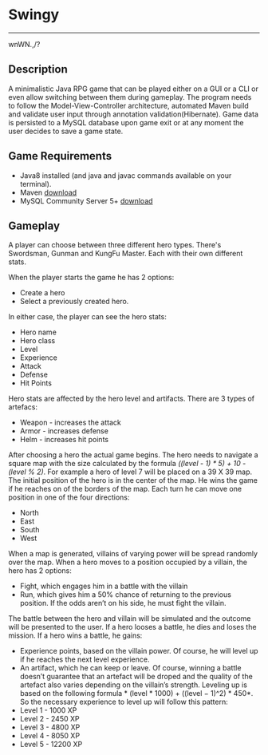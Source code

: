 # Swingy
---
wnWN.,/?

## Description

A minimalistic Java RPG game that can be played either on a GUI or a CLI or even allow switching between them during gameplay. The program needs to follow the Model-View-Controller architecture, automated Maven build and validate user input through annotation validation(Hibernate). Game data is persisted to a MySQL database upon game exit or at any moment the user decides to save a game state.

## Game Requirements

* Java8 installed (and java and javac commands available on your terminal).
* Maven [download](https://maven.apache.org/download.cgi)
* MySQL Community Server 5+ [download](https://dev.mysql.com/downloads/mysql/)

## Gameplay

A player can choose between three different hero types. There's Swordsman, Gunman and KungFu Master. Each with their own different stats.

When the player starts the game he has 2 options:
 * Create a hero
 * Select a previously created hero.
 
In either case, the player can see the hero stats:
 * Hero name
 * Hero class
 * Level
 * Experience
 * Attack
 * Defense
 * Hit Points

Hero stats are affected by the hero level and artifacts. There are 3 types of artefacs:
 * Weapon - increases the attack
 * Armor - increases defense
 * Helm - increases hit points

After choosing a hero the actual game begins. The hero needs to navigate a square map with the size calculated by the formula  *((level - 1) * 5) + 10 - (level % 2)*. 
For example a hero of level 7 will be placed on a 39 X 39 map.
The initial position of the hero is in the center of the map. He wins the game if he reaches on of the borders of the map. Each turn he can move one position in one of the four directions:
 * North
 * East
 * South
 * West

When a map is generated, villains of varying power will be spread randomly over the
map. When a hero moves to a position occupied by a villain, the hero has 2 options:
 * Fight, which engages him in a battle with the villain
 * Run, which gives him a 50% chance of returning to the previous position. If the
odds aren’t on his side, he must fight the villain.

The battle between the hero and villain will be simulated and the outcome will be presented to the user.
If a hero looses a battle, he dies and loses the mission.
If a hero wins a battle, he gains:

 * Experience points, based on the villain power. Of course, he will level up if he
reaches the next level experience.
 * An artifact, which he can keep or leave. Of course, winning a battle doesn’t guarantee that an artefact will be droped and the quality of the artefact also varies
depending on the villain’s strength.
Leveling up is based on the following formula * (level * 1000) + ((level − 1)^2) * 450*. So the
necessary experience to level up will follow this pattern:
 * Level 1 - 1000 XP
 * Level 2 - 2450 XP
 * Level 3 - 4800 XP
 * Level 4 - 8050 XP
 * Level 5 - 12200 XP

[build]: https://drive.google.com/uc?id=1VcSVBVmGNjo-J0ECZJm4V-b0Qop9qyDn  "maven build"
[console_exec]: https://drive.google.com/uc?id=1VcSVBVmGNjo-J0ECZJm4V-b0Qop9qyDn  "console execution"
[gui_exec]: https://drive.google.com/uc?id=18KQ93p_jhd-IP45Bi_RzmFMjwQiqpKH5  "gui execution"
